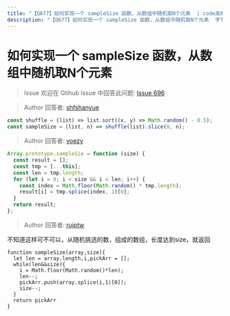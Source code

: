 ```yaml
---
title: "【Q677】如何实现一个 sampleSize 函数，从数组中随机取N个元素  | code高频面试题"
description: "【Q677】如何实现一个 sampleSize 函数，从数组中随机取N个元素  字节跳动面试题、阿里腾讯面试题、美团小米面试题。"
---
```


# 如何实现一个 sampleSize 函数，从数组中随机取N个元素

> Issue
> 欢迎在 Gtihub Issue 中回答此问题: [Issue 696](https://github.com/shfshanyue/Daily-Question/issues/696)

> Author
> 回答者: [shfshanyue](https://github.com/shfshanyue)

```js
const shuffle = (list) => list.sort((x, y) => Math.random() - 0.5);
const sampleSize = (list, n) => shuffle(list).slice(0, n);
```

> Author
> 回答者: [voezy](https://github.com/voezy)

```javascript
Array.prototype.sampleSie = function (size) {
  const result = [];
  const tmp = [...this];
  const len = tmp.length;
  for (let i = 0; i < size && i < len; i++) {
    const index = Math.floor(Math.random() * tmp.length);
    result[i] = tmp.splice(index, 1)[0];
  }
  return result;
};
```

> Author
> 回答者: [rujptw](https://github.com/rujptw)

不知道这样可不可以，从随机挑选的数，组成的数组，长度达到size，就返回

```
function sampleSize(array,size){
  let len = array.length,i,pickArr = [];
  while(len&&size){
    i = Math.floor(Math.random()*len);
    len--;
    pickArr.push(array.splice(i,1)[0]);
    size--;
  }
  return pickArr
}
```
